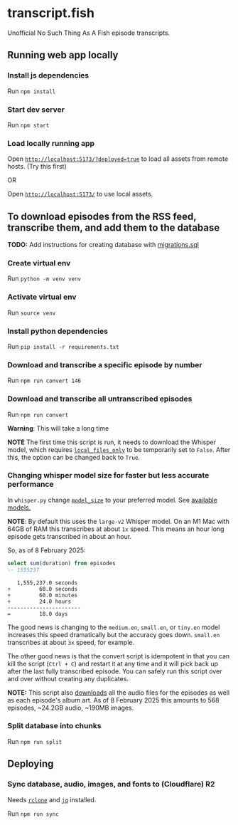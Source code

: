 # transcript.fish

Unofficial No Such Thing As A Fish episode transcripts.

## Running web app locally

### Install js dependencies

Run `npm install`

### Start dev server

Run `npm start`

### Load locally running app

Open [`http://localhost:5173/?deployed=true`](http://localhost:5173/?deployed=true) to load all assets from remote hosts. (Try this first)

OR

Open [`http://localhost:5173/`](http://localhost:5173/) to use local assets.

## To download episodes from the RSS feed, transcribe them, and add them to the database

**TODO:** Add instructions for creating database with [migrations.sql](./db/migrations.sql)

### Create virtual env

Run `python -m venv venv`

### Activate virtual env

Run `source venv`

### Install python dependencies

Run `pip install -r requirements.txt`

### Download and transcribe a specific episode by number

Run `npm run convert 146`

### Download and transcribe all untranscribed episodes

Run `npm run convert`

**Warning**: This will take a long time

**NOTE** The first time this script is run, it needs to download the Whisper model, which requires [`local_files_only`](./src/python/whisper.py#L13) to be temporarily set to `False`. After this, the option can be changed back to `True`.

### Changing whisper model size for faster but less accurate performance

In `whisper.py` change [`model_size`](./src/python/whisper.py#L7) to your preferred model. See [available models.](https://huggingface.co/guillaumekln)

**NOTE**: By default this uses the `large-v2` Whisper model. On an M1 Mac with 64GB of RAM this transcribes at about `1x` speed. This means an hour long episode gets transcribed in about an hour.

So, as of 8 February 2025:

```sql
select sum(duration) from episodes
-- 1555237
```

```text
   1,555,237.0 seconds
÷         60.0 seconds
÷         60.0 minutes
÷         24.0 hours
-----------------------
=         18.0 days
```

The good news is changing to the `medium.en`, `small.en`, or `tiny.en` model increases this speed dramatically but the accuracy goes down. `small.en` transcribes at about `3x` speed, for example.

The other good news is that the convert script is idempotent in that you can kill the script (`Ctrl + C`) and restart it at any time and it will pick back up after the last fully transcribed episode. You can safely run this script over and over without creating any duplicates.

**NOTE:** This script also [downloads](/src/python/convert.py#L25) all the audio files for the episodes as well as each episode's album art. As of 8 February 2025 this amounts to 568 episodes, ~24.2GB audio, ~190MB images.

### Split database into chunks

Run `npm run split`

## Deploying

### Sync database, audio, images, and fonts to (Cloudflare) R2

Needs [`rclone`](https://rclone.org/) and [`jq`](https://jqlang.github.io/jq/) installed.

Run `npm run sync`
